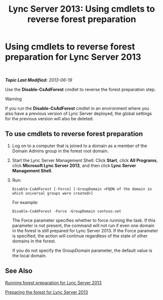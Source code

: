 ﻿---
title: 'Lync Server 2013: Using cmdlets to reverse forest preparation'
TOCTitle: Using cmdlets to reverse forest preparation
ms:assetid: f48c7eb3-ccb0-48e6-ac79-ab7c7062b9d3
ms:mtpsurl: https://technet.microsoft.com/en-us/library/Gg413024(v=OCS.15)
ms:contentKeyID: 48185822
ms.date: 07/23/2014
mtps_version: v=OCS.15
---

<div data-xmlns="http://www.w3.org/1999/xhtml">

<div class="topic" data-xmlns="http://www.w3.org/1999/xhtml" data-msxsl="urn:schemas-microsoft-com:xslt" data-cs="http://msdn.microsoft.com/en-us/">

<div data-asp="http://msdn2.microsoft.com/asp">

# Using cmdlets to reverse forest preparation for Lync Server 2013

</div>

<div id="mainSection">

<div id="mainBody">

<span> </span>

_**Topic Last Modified:** 2013-06-19_

Use the **Disable-CsAdForest** cmdlet to reverse the forest preparation step.

<div>


> [!WARNING]  
> If you run the <STRONG>Disable-CsAdForest</STRONG> cmdlet in an environment where you also have a previous version of Lync Server deployed, the global settings for the previous version will also be deleted.



</div>

<div>

## To use cmdlets to reverse forest preparation

1.  Log on to a computer that is joined to a domain as a member of the Domain Admins group in the forest root domain.

2.  Start the Lync Server Management Shell: Click **Start**, click **All Programs**, click **Microsoft Lync Server 2013**, and then click **Lync Server Management Shell**.

3.  Run:
    
        Disable-CsAdForest [-Force] [-GroupDomain <FQDN of the domain in which universal groups were created>]
    
    For example:
    
        Disable-CsAdForest -Force -GroupDomain contoso.net
    
    The Force parameter specifies whether to force running the task. If this parameter is not present, the command will not run if even one domain in the forest is still prepared for Lync Server 2013. If the Force parameter is specified, the action will continue regardless of the state of other domains in the forest.
    
    If you do not specify the GroupDomain parameter, the default value is the local domain.

</div>

<div>

## See Also


[Running forest preparation for Lync Server 2013](lync-server-2013-running-forest-preparation.md)  


[Preparing the forest for Lync Server 2013](lync-server-2013-preparing-the-forest.md)  
  

</div>

</div>

<span> </span>

</div>

</div>

</div>

